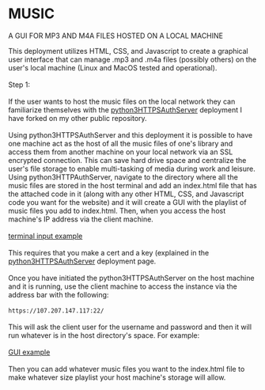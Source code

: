 # MUSIC
A GUI FOR MP3 AND M4A FILES HOSTED ON A LOCAL MACHINE

This deployment utilizes HTML, CSS, and Javascript to create a graphical user interface that can manage .mp3 and .m4a
files (possibly others) on the user's local machine (Linux and MacOS tested and operational).
<br>
<br>
Step 1:
<br>
<br>
If the user wants to host the music files on the local network they can familiarize themselves with the 
<a href="https://github.com/3tpawbf/python3HTTPSAuthServer">python3HTTPSAuthServer</a> deployment I have forked on 
my other public repository. 
<br>
<br>
Using python3HTTPSAuthServer and this deployment it is possible to have one machine act as the host of all the music
files of one's library and access them from another machine on your local network via an SSL encrypted connection. 
This can save hard drive space and centralize the user's file storage to enable multi-tasking of media during work and 
leisure. 
<br>
Using python3HTTPAuthServer, navigate to the directory where all the music files are stored in the host terminal and add an 
index.html file that has the attached code in it (along with any other HTML, CSS, and Javascript code you want for the
website) and it will create a GUI with the playlist of music files you add to index.html. Then, when you access the host
machine's IP address via the client machine.
<br>
<br>
[terminal input example](https://github.com/3tpawbf/MUSIC/blob/main/example%203.png)
<br>
<br>
This requires that you make a cert and a key (explained in the <a href="https://github.com/3tpawbf/python3HTTPSAuthServer">
python3HTTPSAuthServer</a> deployment page.
<br>
<br>
Once you have initiated the python3HTTPSAuthServer on the host machine and it is running, use the client machine to access
the instance via the address bar with the following:
<br>
<br>
`https://107.207.147.117:22/`
<br>
<br>
This will ask the client user for the username and password and then it will run whatever is in the host directory's space.
For example:
<br>
<br>
[GUI example](https://github.com/3tpawbf/MUSIC/blob/main/example%202.png)
<br>
<br>
Then you can add whatever music files you want to the index.html file to make whatever size playlist your host machine's 
storage will allow.
<br>
<br>




























































